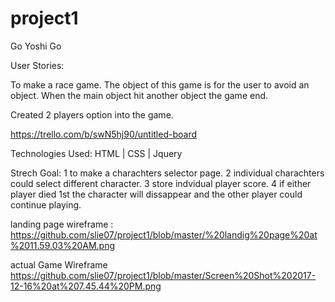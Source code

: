 # project1

Go Yoshi Go

User Stories:


To make a race game. The object of this game is for the user to avoid an object. When the main object hit another object the game end.

Created 2 players option into the game.



https://trello.com/b/swN5hj90/untitled-board



Technologies Used:
HTML | CSS | Jquery

Strech Goal:
1 to make a charachters selector page.
2 individual charachters could select different character.
3 store indvidual player score.
4 if either player died 1st the character will dissappear and the other player could continue playing.


landing page wireframe :
https://github.com/slie07/project1/blob/master/%20landig%20page%20at%2011.59.03%20AM.png

actual Game Wireframe 
https://github.com/slie07/project1/blob/master/Screen%20Shot%202017-12-16%20at%207.45.44%20PM.png

